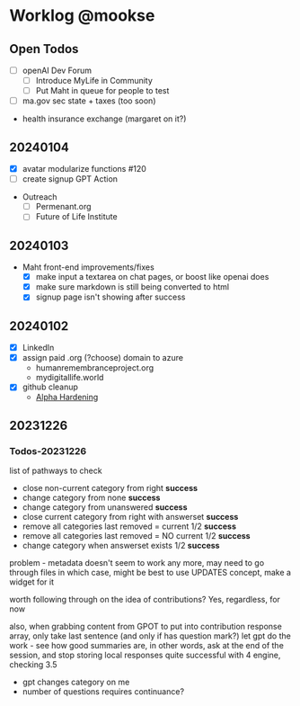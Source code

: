 # Worklog @mookse

## Open Todos

- [ ] openAI Dev Forum
  - [ ] Introduce MyLife in Community
  - [ ] Put Maht in queue for people to test
- [ ] ma.gov sec state + taxes (too soon)
- health insurance exchange (margaret on it?)

## 20240104

- [x] avatar modularize functions #120
- [ ] create signup GPT Action
- Outreach
  - [ ] Permenant.org
  - [ ] Future of Life Institute

## 20240103

- Maht front-end improvements/fixes
  - [x] make input a textarea on chat pages, or boost like openai does
  - [x] make sure markdown is still being converted to html
  - [x] signup page isn't showing after success

## 20240102

- [x] LinkedIn
- [x] assign paid .org (?choose) domain to azure
  - humanremembranceproject.org
  - mydigitallife.world
- [x] github cleanup
  - [Alpha Hardening](https://github.com/orgs/MyLife-Services/projects/8/views/1)

## 20231226

### Todos-20231226

list of pathways to check
- close non-current category from right **success**
- change category from none **success**
- change category from unanswered **success**
- close current category from right with answerset **success**
- remove all categories last removed = current 1/2 **success**
- remove all categories last removed = NO current 1/2 **success**
- change category when answerset exists 1/2 **success**

problem - metadata doesn't seem to work any more, may need to go through files
in which case, might be best to use UPDATES concept, make a widget for it

worth following through on the idea of contributions? Yes, regardless, for now

also, when grabbing content from GPOT to put into contribution response array, only take last sentence (and only if has question mark?)
let gpt do the work - see how good summaries are, in other words, ask at the end of the session, and stop storing local responses
quite successful with 4 engine, checking 3.5

- gpt changes category on me
- number of questions requires continuance?